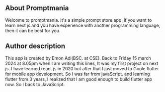 ## About Promptmania

Welcome to promptmania. It's a simple prompt store app. if you want to learn next js and you have experience with another programming language, then it can be best for you.

## Author description

This app is created by Emon Adi(BSC. at CSE). Back to Friday 15 march 2024 at 8.05pm when I am writing this lines, It was my first project on next js. I have learned react js in 2020 but after that I just moved to Goole flutter for mobile app development. So I was far from javaScript. and learning flutter from 3 years, I realized that I am good enough to build flutter app now. So I back to JavaScript. 